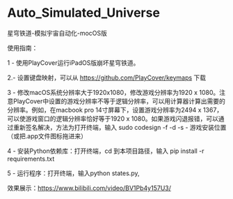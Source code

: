# Auto_Simulated_Universe
星穹铁道-模拟宇宙自动化-mocOS版

使用指南：

1 - 使用PlayCover运行iPadOS版崩坏星穹铁道。

2.- 设置键盘映射，可以从 https://github.com/PlayCover/keymaps 下载

3 - 修改macOS系统分辨率大于1920x1080，修改游戏分辨率为1920 x 1080。注意PlayCover中设置的游戏分辨率不等于逻辑分辨率，可以用计算器计算出需要的分辨率。例如，在macbook pro 14寸屏幕下，设置游戏分辨率为2494 x 1367，可以使游戏窗口的逻辑分辨率恰好等于1920 x 1080。如果游戏闪退报错，可以通过重新签名解决，方法为打开终端，输入 sudo codesign -f -d -s - 游戏安装位置（或把.app文件图标拖进来）

4 - 安装Python依赖库：打开终端，cd 到本项目路径，输入 pip install -r requirements.txt

5 - 运行程序：打开终端，输入python states.py,

效果展示：https://www.bilibili.com/video/BV1Pb4y157U3/